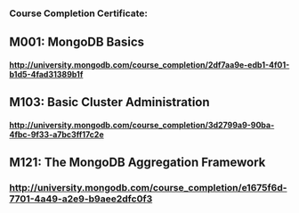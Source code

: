 ### Course Completion Certificate:

## M001: MongoDB Basics
#### http://university.mongodb.com/course_completion/2df7aa9e-edb1-4f01-b1d5-4fad31389b1f

## M103: Basic Cluster Administration 
#### http://university.mongodb.com/course_completion/3d2799a9-90ba-4fbc-9f33-a7bc3ff17c2e

## M121: The MongoDB Aggregation Framework
### http://university.mongodb.com/course_completion/e1675f6d-7701-4a49-a2e9-b9aee2dfc0f3
